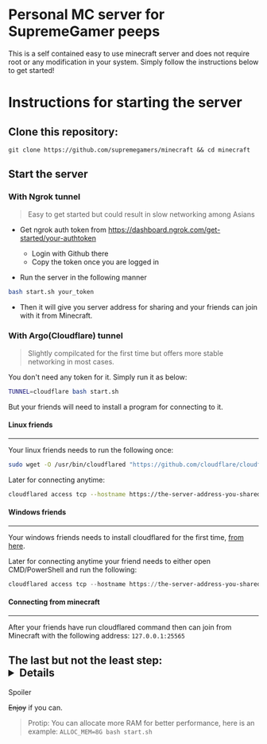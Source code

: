 # Personal MC server for SupremeGamer peeps

This is a self contained easy to use minecraft server and does not require root or any modification in your system. Simply follow the instructions below to get started!

# Instructions for starting the server

## Clone this repository:

```shellscript
git clone https://github.com/supremegamers/minecraft && cd minecraft
```

## Start the server

### With Ngrok tunnel

> Easy to get started but could result in slow networking among Asians

- Get ngrok auth token from https://dashboard.ngrok.com/get-started/your-authtoken
    - Login with Github there
    - Copy the token once you are logged in

- Run the server in the following manner
```bash
bash start.sh your_token
```

- Then it will give you server address for sharing and your friends can join with it from Minecraft.

### With Argo(Cloudflare) tunnel

> Slightly compilcated for the first time but offers more stable networking in most cases.

You don't need any token for it. Simply run it as below:

```bash
TUNNEL=cloudflare bash start.sh
```

But your friends will need to install a program for connecting to it.

#### Linux friends
-----------------

Your linux friends needs to run the following once:

```bash
sudo wget -O /usr/bin/cloudflared "https://github.com/cloudflare/cloudflared/releases/download/2021.8.2/cloudflared-linux-amd64" && sudo chmod 755 /usr/bin/cloudflared
```

Later for connecting anytime:

```bash
cloudflared access tcp --hostname https://the-server-address-you-shared.com --url 127.0.0.1:25565
```


#### Windows friends
-------------------

Your windows friends needs to install cloudflared for the first time, [from here](https://github.com/cloudflare/cloudflared/releases/download/2021.8.2/cloudflared-windows-386.msi).

Later for connecting anytime your friend needs to either open CMD/PowerShell and run the following:

```powershell
cloudflared access tcp --hostname https://the-server-address-you-shared.com --url 127.0.0.1:25565
```

#### Connecting from minecraft
------------------------------

After your friends have run cloudflared command then can join from Minecraft with the following address: `127.0.0.1:25565`

## The last but not the least step: <details>
  <summary>Spoiler</summary>
  
  ~~Enjoy~~ if you can.
  
</details>


> Protip: You can allocate more RAM for better performance, here is an example:
> `ALLOC_MEM=8G bash start.sh`
